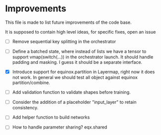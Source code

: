 # Improvements

This file is made to list future improvements of the code base.

It is supposed to contain high level ideas, for specific fixes, open an issue

- [ ] Remove sequential key splitting in the orchestrator

- [ ] Define a batched state, where instead of lists we have a tensor to support vmap(switch(...)) in the orchestrator launch.
It should handle padding and masking. I guess it should be a separate interface.

- [x] Introduce support for equinox.partition in Layermap, right now it does not work. In general we should test all object against
equinox partition/combine.

- [ ] Add validation function to validate shapes before training.

- [ ] Consider the addition of a placeholder "input_layer" to retain consistency.

- [ ] Add helper function to build networks

- [ ] How to handle parameter sharing? eqx.shared
